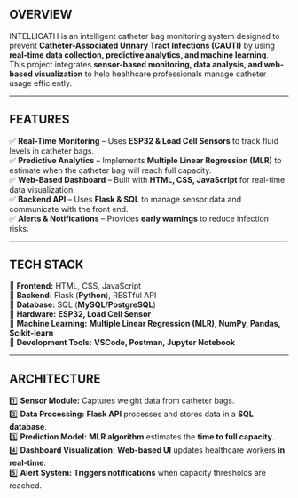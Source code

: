 ## OVERVIEW  
INTELLICATH is an intelligent catheter bag monitoring system designed to prevent **Catheter-Associated Urinary Tract Infections (CAUTI)** by using **real-time data collection, predictive analytics, and machine learning**.  
This project integrates **sensor-based monitoring, data analysis, and web-based visualization** to help healthcare professionals manage catheter usage efficiently.  

---

## FEATURES  
✅ **Real-Time Monitoring** – Uses **ESP32 & Load Cell Sensors** to track fluid levels in catheter bags.  
✅ **Predictive Analytics** – Implements **Multiple Linear Regression (MLR)** to estimate when the catheter bag will reach full capacity.  
✅ **Web-Based Dashboard** – Built with **HTML, CSS, JavaScript** for real-time data visualization.  
✅ **Backend API** – Uses **Flask & SQL** to manage sensor data and communicate with the front end.  
✅ **Alerts & Notifications** – Provides **early warnings** to reduce infection risks.  

---

## TECH STACK  
🔹 **Frontend:** HTML, CSS, JavaScript  
🔹 **Backend:** Flask (**Python**), RESTful API  
🔹 **Database:** SQL (**MySQL/PostgreSQL**)  
🔹 **Hardware:** **ESP32, Load Cell Sensor**  
🔹 **Machine Learning:** **Multiple Linear Regression (MLR), NumPy, Pandas, Scikit-learn**  
🔹 **Development Tools:** **VSCode, Postman, Jupyter Notebook**  

---

## ARCHITECTURE  
1️⃣ **Sensor Module:** Captures weight data from catheter bags.  
2️⃣ **Data Processing:** **Flask API** processes and stores data in a **SQL database**.  
3️⃣ **Prediction Model:** **MLR algorithm** estimates the **time to full capacity**.  
4️⃣ **Dashboard Visualization:** **Web-based UI** updates healthcare workers **in real-time**.  
5️⃣ **Alert System:** **Triggers notifications** when capacity thresholds are reached.  
